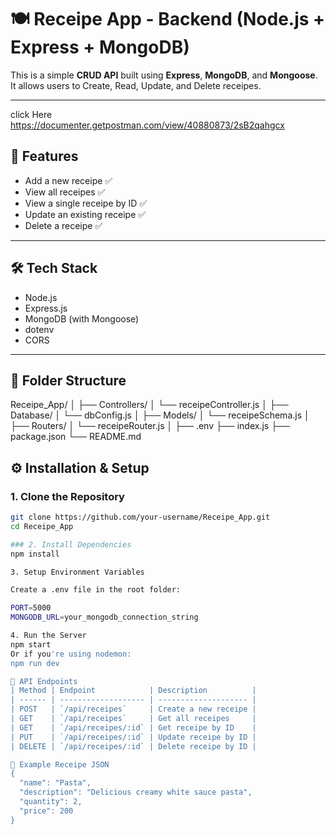 # 🍽️ Receipe App - Backend (Node.js + Express + MongoDB)

This is a simple **CRUD API** built using **Express**, **MongoDB**, and **Mongoose**. It allows users to Create, Read, Update, and Delete receipes.

---
click Here https://documenter.getpostman.com/view/40880873/2sB2qahgcx


## 🚀 Features

- Add a new receipe ✅  
- View all receipes ✅  
- View a single receipe by ID ✅  
- Update an existing receipe ✅  
- Delete a receipe ✅  

---

## 🛠️ Tech Stack

- Node.js  
- Express.js  
- MongoDB (with Mongoose)  
- dotenv  
- CORS  

---

## 📁 Folder Structure
Receipe_App/
│
├── Controllers/
│ └── receipeController.js
│
├── Database/
│ └── dbConfig.js
│
├── Models/
│ └── receipeSchema.js
│
├── Routers/
│ └── receipeRouter.js
│
├── .env
├── index.js
├── package.json
└── README.md


## ⚙️ Installation & Setup

### 1. Clone the Repository

```bash
git clone https://github.com/your-username/Receipe_App.git
cd Receipe_App

### 2. Install Dependencies
npm install

3. Setup Environment Variables

Create a .env file in the root folder:

PORT=5000
MONGODB_URL=your_mongodb_connection_string

4. Run the Server
npm start
Or if you're using nodemon:
npm run dev

🧪 API Endpoints
| Method | Endpoint            | Description          |
| ------ | ------------------- | -------------------- |
| POST   | `/api/receipes`     | Create a new receipe |
| GET    | `/api/receipes`     | Get all receipes     |
| GET    | `/api/receipes/:id` | Get receipe by ID    |
| PUT    | `/api/receipes/:id` | Update receipe by ID |
| DELETE | `/api/receipes/:id` | Delete receipe by ID |

📌 Example Receipe JSON
{
  "name": "Pasta",
  "description": "Delicious creamy white sauce pasta",
  "quantity": 2,
  "price": 200
}
